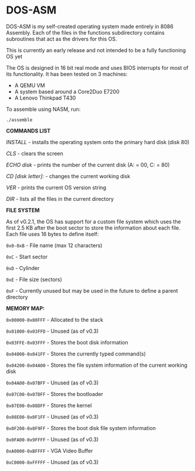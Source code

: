 # DOS-ASM

DOS-ASM is my self-created operating system made entirely in 8086 Assembly. Each of the files in the functions subdirectory contains subroutines that act as the drivers for this OS.

This is currently an early release and not intended to be a fully functioning OS yet

The OS is designed in 16 bit real mode and uses BIOS interrupts for most of its functionality. It has been tested on 3 machines:

* A QEMU VM
* A system based around a Core2Duo E7200
* A Lenovo Thinkpad T430

To assemble using NASM, run:

  `./assemble`

**COMMANDS LIST**

*INSTALL* - installs the operating system onto the primary hard disk (disk 80)

*CLS* - clears the screen

*ECHO disk* - prints the number of the current disk (A: = 00, C: = 80)

*CD [disk letter]:* - changes the current working disk

*VER* - prints the current OS version string

*DIR* - lists all the files in the current directory

**FILE SYSTEM**

As of v0.2.1, the OS has support for a custom file system which uses the first 2.5 KB after the boot sector to store the information about each file. Each file uses 16 bytes to define itself:

`0x0-0xB` - File name (max 12 characters)

`0xC` - Start sector

`0xD` - Cylinder

`0xE` - File size (sectors)

`0xF` - Currently unused but may be used in the future to define a parent directory


**MEMORY MAP:**

`0x00000-0x00FFF` - Allocated to the stack

`0x01000-0x03FFD` - Unused (as of v0.3)

`0x03FFE-0x03FFF` - Stores the boot disk information

`0x04000-0x041FF` - Stores the currently typed command(s)

`0x04200-0x04A00` - Stores the file system information of the current working disk

`0x04A00-0x07BFF` - Unused (as of v0.3)

`0x07C00-0x07DFF` - Stores the bootloader

`0x07E00-0x08DFF` - Stores the kernel

`0x08E00-0x0F1FF` - Unused (as of v0.3)

`0x0F200-0x0F9FF` - Stores the boot disk file system information

`0x0FA00-0x9FFFF` - Unused (as of v0.3)

`0xA0000-0xBFFFF` - VGA Video Buffer

`0xC0000-0xFFFFF` - Unused (as of v0.3)
